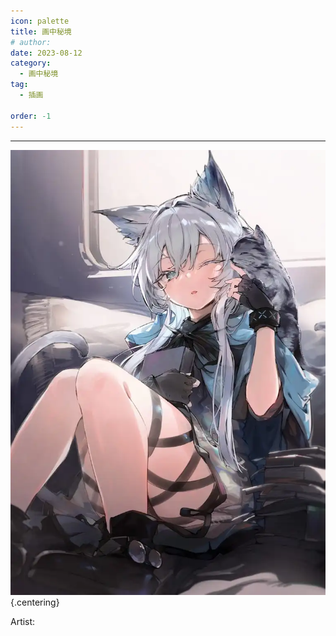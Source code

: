 ```yaml
---
icon: palette
title: 画中秘境
# author: 
date: 2023-08-12
category:
  - 画中秘境
tag:
  - 插画

order: -1
---
```

<!-- more -->

---

![](./res/illustration/cover.webp) {.centering}

Artist: 
<FakeAds />